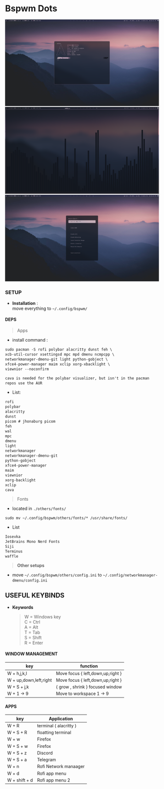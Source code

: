# Bspwm Dots

![img](./.images/img1.png) ![img](./.images/img3.png)
![img2](./.images/img2.png)

### SETUP

- **Installation** :
  \
  move everything to `~/.config/bspwm/`

#### DEPS

> Apps

- install command :

```shell
sudo pacman -S rofi polybar alacritty dunst feh \
xcb-util-cursor xsettingsd mpc mpd dmenu ncmpcpp \
networkmanager-dmenu-git light python-gobject \
xfce4-power-manager maim xclip xorg-xbacklight \
viewnior --noconfirm
```

```shell
cava is needed for the polybar visualizer, but isn't in the pacman repos use the AUR
```

- List:

```shell
rofi
polybar
alacritty
dunst
picom # jhonaburg picom
feh
wal
mpc
dmenu
light
networkmanager
networkmanager-dmenu-git
python-gobject
xfce4-power-manager
maim
viewnior
xorg-backlight
xclip
cava
```

> Fonts

- located in `./others/fonts/`

```shell
sudo mv ~/.config/bspwm/others/fonts/* /usr/share/fonts/
```

- List

```shell
Iosevka
JetBrains Mono Nerd Fonts
Siji
Terminus
waffle
```

> **Other setups**

- move `~/.config/bspwm/others/config.ini` to
  `~/.config/networkmanager-dmenu/config.ini`

## USEFUL KEYBINDS

- **Keywords**
  > W = Windows key\
  > C = Ctrl\
  > A = Alt\
  > T = Tab\
  > S = Shift\
  > R = Enter

#### WINDOW MANAGEMENT

| key                    | function                          |
| ---------------------- | --------------------------------- |
| W + h,j,k,l            | Move focus { left,down,up,right } |
| W + up,down,left,right | Move focus { left,down,up,right } |
| W + S + j,k            | { grow , shrink } focused window  |
| W + 1 -> 9             | Move to workspace 1 -> 9          |

#### APPS

| key           | Application            |
| ------------- | ---------------------- |
| W + R         | terminal ( alacritty ) |
| W + S + R     | floatting terminal     |
| W + w         | Firefox                |
| W + S + w     | Firefox                |
| W + S + z     | Discord                |
| W + S + a     | Telegram               |
| W + n         | Rofi Network manaager  |
| W + d         | Rofi app menu          |
| W + shift + d | Rofi app menu 2        |
